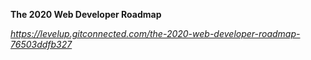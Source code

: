 **The 2020 Web Developer Roadmap**

*https://levelup.gitconnected.com/the-2020-web-developer-roadmap-76503ddfb327*